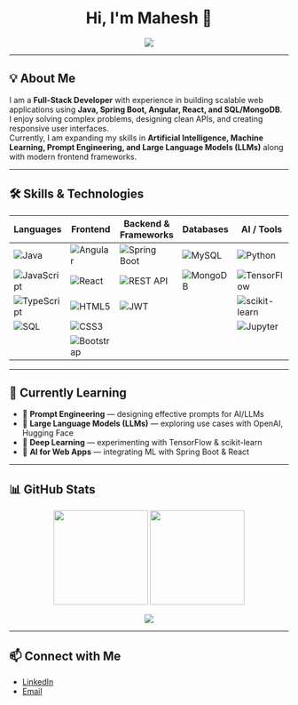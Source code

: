 <h1 align="center">Hi, I'm Mahesh 👋</h1>

<p align="center">
  <a href="https://git.io/typing-svg">
    <img src="https://readme-typing-svg.herokuapp.com?size=22&duration=3000&color=00F700&center=true&vCenter=true&width=600&lines=Full-Stack+Developer;Java+%7C+Spring+Boot+%7C+Angular+%7C+React;Exploring+AI+%26+Machine+Learning;Learning+Prompt+Engineering+%26+LLMs" />
  </a>
</p>

---

## 💡 About Me  

I am a **Full-Stack Developer** with experience in building scalable web applications using **Java, Spring Boot, Angular, React, and SQL/MongoDB**.  
I enjoy solving complex problems, designing clean APIs, and creating responsive user interfaces.  
Currently, I am expanding my skills in **Artificial Intelligence, Machine Learning, Prompt Engineering, and Large Language Models (LLMs)** along with modern frontend frameworks.  

---

## 🛠️ Skills & Technologies  

<p align="center">
  
| **Languages** | **Frontend** | **Backend & Frameworks** | **Databases** | **AI / Tools** |
|---------------|--------------|---------------------------|---------------|----------------|
| ![Java](https://img.shields.io/badge/Java-ED8B00?style=for-the-badge&logo=openjdk&logoColor=white) | ![Angular](https://img.shields.io/badge/Angular-DD0031?style=for-the-badge&logo=angular&logoColor=white) | ![Spring Boot](https://img.shields.io/badge/SpringBoot-6DB33F?style=for-the-badge&logo=springboot&logoColor=white) | ![MySQL](https://img.shields.io/badge/MySQL-005C84?style=for-the-badge&logo=mysql&logoColor=white) | ![Python](https://img.shields.io/badge/Python-3776AB?style=for-the-badge&logo=python&logoColor=white) |
| ![JavaScript](https://img.shields.io/badge/JavaScript-F7DF1E?style=for-the-badge&logo=javascript&logoColor=black) | ![React](https://img.shields.io/badge/React-20232A?style=for-the-badge&logo=react&logoColor=61DAFB) | ![REST API](https://img.shields.io/badge/REST-02569B?style=for-the-badge&logo=rest&logoColor=white) | ![MongoDB](https://img.shields.io/badge/MongoDB-4EA94B?style=for-the-badge&logo=mongodb&logoColor=white) | ![TensorFlow](https://img.shields.io/badge/TensorFlow-FF6F00?style=for-the-badge&logo=tensorflow&logoColor=white) |
| ![TypeScript](https://img.shields.io/badge/TypeScript-007ACC?style=for-the-badge&logo=typescript&logoColor=white) | ![HTML5](https://img.shields.io/badge/HTML5-E34F26?style=for-the-badge&logo=html5&logoColor=white) | ![JWT](https://img.shields.io/badge/JWT-black?style=for-the-badge&logo=JSON%20web%20tokens) |  | ![scikit-learn](https://img.shields.io/badge/scikit--learn-F7931E?style=for-the-badge&logo=scikit-learn&logoColor=white) |
| ![SQL](https://img.shields.io/badge/SQL-003B57?style=for-the-badge&logo=database&logoColor=white) | ![CSS3](https://img.shields.io/badge/CSS3-1572B6?style=for-the-badge&logo=css3&logoColor=white) |  |  | ![Jupyter](https://img.shields.io/badge/Jupyter-F37626?style=for-the-badge&logo=jupyter&logoColor=white) |
|  | ![Bootstrap](https://img.shields.io/badge/Bootstrap-563D7C?style=for-the-badge&logo=bootstrap&logoColor=white) |  |  |   |

</p>

---

## 📖 Currently Learning  

- 🔹 **Prompt Engineering** — designing effective prompts for AI/LLMs  
- 🔹 **Large Language Models (LLMs)** — exploring use cases with OpenAI, Hugging Face  
- 🔹 **Deep Learning** — experimenting with TensorFlow & scikit-learn  
- 🔹 **AI for Web Apps** — integrating ML with Spring Boot & React  

---

## 📊 GitHub Stats  

<p align="center">
  <img src="https://github-readme-stats.vercel.app/api?username=maheshmantrala&show_icons=true&theme=radical" height="170"/>
  <img src="https://streak-stats.demolab.com?user=maheshmantrala&theme=dark&hide_border=true" height="170"/>
</p>

<p align="center">
  <img src="https://github-readme-stats.vercel.app/api/top-langs/?username=maheshmantrala&layout=compact&theme=radical"/>
</p>

---

## 📫 Connect with Me  

- [LinkedIn](#)  
- [Email](#)  
